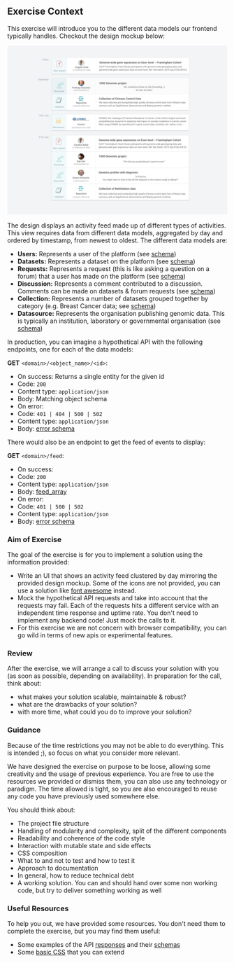 ## Exercise Context

This exercise will introduce you to the different data models our frontend typically handles. Checkout the design mockup below:

![Design](design.jpg)

The design displays an activity feed made up of different types of activities. This view requires data from different data models, aggregated by day and ordered by timestamp, from newest to oldest. The different data models are:

- **Users:** Represents a user of the platform (see [schema](schemas/user.schema.json))
- **Datasets:** Represents a dataset on the platform (see [schema](schemas/dataset.schema.json))
- **Requests:** Represents a request (this is like asking a question on a forum) that a user has made on the platform (see [schema](schemas/request.schema.json))
- **Discussion:** Represents a comment contributed to a discussion. Comments can be made on datasets & forum requests (see [schema](schemas/discussion.schema.json))
- **Collection:** Represents a number of datasets grouped together by category (e.g. Breast Cancer data; see [schema](schemas/collection.schema.json))
- **Datasource:** Represents the organisation publishing genomic data. This is typically an institution, laboratory or governmental organisation (see [schema](schemas/datasource.schema.json))

In production, you can imagine a hypothetical API with the following endpoints, one for each of the data models:

**GET** `<domain>/<object_name>/<id>`:
 - On success: Returns a single entity for the given id
  - Code: `200`
  - Content type: `application/json`
  - Body: Matching object schema
 - On error:
  - Code: `401 | 404 | 500 | 502`
  - Content type: `application/json`
  - Body: [error schema](schemas/error.schema.json)

There would also be an endpoint to get the feed of events to display:

**GET** `<domain>/feed`:
 - On success:
  - Code: `200`
  - Content type: `application/json`
  - Body: [feed_array](schemas/feed.schema.json)
 - On error:
  - Code: `401 | 500 | 502`
  - Content type: `application/json`
  - Body: [error schema](schemas/error.schema.json)

### Aim of Exercise

The goal of the exercise is for you to implement a solution using the information provided:
  - Write an UI that shows an activity feed clustered by day mirroring the provided design mockup. Some of the icons are not provided, you can use a solution like [font awesome](http://fontawesome.io/) instead.
  - Mock the hypothetical API requests and take into account that the requests may fail. Each of the requests hits a different service with an independent time response and uptime rate. You don't need to implement any backend code! Just mock the calls to it.
  - For this exercise we are not concern with browser compatibility, you can go wild in terms of new apis or experimental features.

### Review
After the exercise, we will arrange a call to discuss your solution with you (as soon as possible, depending on availability). In preparation for the call, think about:
- what makes your solution scalable, maintainable & robust?
- what are the drawbacks of your solution?
- with more time, what could you do to improve your solution?

### Guidance

Because of the time restrictions you may not be able to do everything. This is intended ;), so focus on what you consider more relevant.

We have designed the exercise on purpose to be loose, allowing some creativity and the usage of previous experience. You are free to use the resources we provided or dismiss them, you can also use any technology or paradigm. The time allowed is tight, so you are also encouraged to reuse any code you have previously used somewhere else.

You should think about:
 - The project file structure
 - Handling of modularity and complexity, split of the different components
 - Readability and coherence of the code style
 - Interaction with mutable state and side effects
 - CSS composition
 - What to and not to test and how to test it
 - Approach to documentation
 - In general, how to reduce technical debt
 - A working solution. You can and should hand over some non working code, but try to deliver something working as well

### Useful Resources
To help you out, we have provided some resources. You don't need them to complete the exercise, but you may find them useful:
  - Some examples of the API [responses](examples) and their [schemas](schemas)
  - Some [basic CSS](base.css) that you can extend
